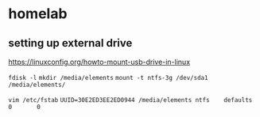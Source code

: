 # homelab

## setting up external drive
https://linuxconfig.org/howto-mount-usb-drive-in-linux

`fdisk -l`
`mkdir /media/elements`
`mount -t ntfs-3g /dev/sda1 /media/elements/`

`vim /etc/fstab`
`UUID=30E2ED3EE2ED0944 /media/elements ntfs    defaults          0       0`

